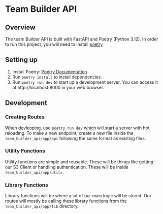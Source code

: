 # Team Builder API
## Overview
The team Builder API is built with FastAPI and Poetry (Python 3.12). In order to run this project, you will need to install [poetry](https://python-poetry.org/docs/)

## Setting up
1. Install Poetry: [Poetry Documentation](https://python-poetry.org/docs/)
2. Run ```poetry install``` to install dependencies.
3. Run ```poetry run dev``` to start up a development server. You can access it at http://localhost:8000 in your web browser.

## Development
### Creating Routes
When devleoping, use ```poetry run dev``` which will start a server with hot reloading. To make a new endpoint, create a new file inside the ```team_builder_api/app/api``` following the same format as existing files.

### Utility Functions
Utility functions are simple and reusable. These will be things like getting our S3 Client or handling authentication. These will be inside ```team_builder_api/app/utils```.

### Library Functions
Library functions will be where a lot of our main logic will be stored. Our routes will mostly be calling these library functions from the ```team_builder_api/app/lib``` directory.